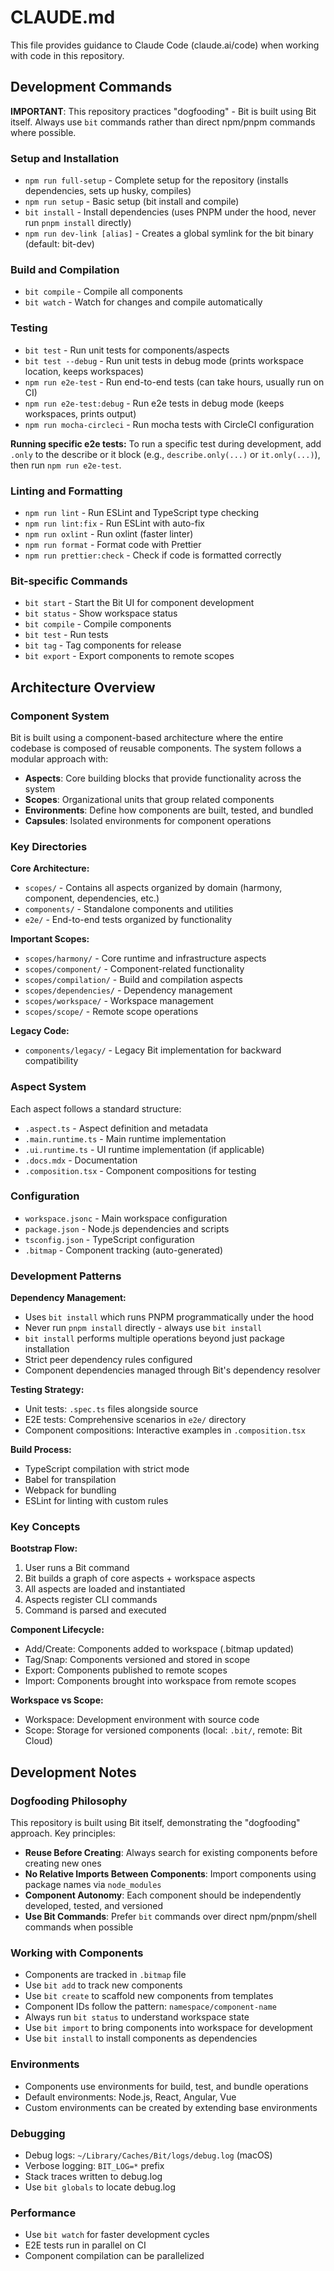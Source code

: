 # CLAUDE.md

This file provides guidance to Claude Code (claude.ai/code) when working with code in this repository.

## Development Commands

**IMPORTANT**: This repository practices "dogfooding" - Bit is built using Bit itself. Always use `bit` commands rather than direct npm/pnpm commands where possible.

### Setup and Installation

- `npm run full-setup` - Complete setup for the repository (installs dependencies, sets up husky, compiles)
- `npm run setup` - Basic setup (bit install and compile)
- `bit install` - Install dependencies (uses PNPM under the hood, never run `pnpm install` directly)
- `npm run dev-link [alias]` - Creates a global symlink for the bit binary (default: bit-dev)

### Build and Compilation

- `bit compile` - Compile all components
- `bit watch` - Watch for changes and compile automatically

### Testing

- `bit test` - Run unit tests for components/aspects
- `bit test --debug` - Run unit tests in debug mode (prints workspace location, keeps workspaces)
- `npm run e2e-test` - Run end-to-end tests (can take hours, usually run on CI)
- `npm run e2e-test:debug` - Run e2e tests in debug mode (keeps workspaces, prints output)
- `npm run mocha-circleci` - Run mocha tests with CircleCI configuration

**Running specific e2e tests:** To run a specific test during development, add `.only` to the describe or it block (e.g., `describe.only(...)` or `it.only(...)`), then run `npm run e2e-test`.

### Linting and Formatting

- `npm run lint` - Run ESLint and TypeScript type checking
- `npm run lint:fix` - Run ESLint with auto-fix
- `npm run oxlint` - Run oxlint (faster linter)
- `npm run format` - Format code with Prettier
- `npm run prettier:check` - Check if code is formatted correctly

### Bit-specific Commands

- `bit start` - Start the Bit UI for component development
- `bit status` - Show workspace status
- `bit compile` - Compile components
- `bit test` - Run tests
- `bit tag` - Tag components for release
- `bit export` - Export components to remote scopes

## Architecture Overview

### Component System

Bit is built using a component-based architecture where the entire codebase is composed of reusable components. The system follows a modular approach with:

- **Aspects**: Core building blocks that provide functionality across the system
- **Scopes**: Organizational units that group related components
- **Environments**: Define how components are built, tested, and bundled
- **Capsules**: Isolated environments for component operations

### Key Directories

**Core Architecture:**

- `scopes/` - Contains all aspects organized by domain (harmony, component, dependencies, etc.)
- `components/` - Standalone components and utilities
- `e2e/` - End-to-end tests organized by functionality

**Important Scopes:**

- `scopes/harmony/` - Core runtime and infrastructure aspects
- `scopes/component/` - Component-related functionality
- `scopes/compilation/` - Build and compilation aspects
- `scopes/dependencies/` - Dependency management
- `scopes/workspace/` - Workspace management
- `scopes/scope/` - Remote scope operations

**Legacy Code:**

- `components/legacy/` - Legacy Bit implementation for backward compatibility

### Aspect System

Each aspect follows a standard structure:

- `.aspect.ts` - Aspect definition and metadata
- `.main.runtime.ts` - Main runtime implementation
- `.ui.runtime.ts` - UI runtime implementation (if applicable)
- `.docs.mdx` - Documentation
- `.composition.tsx` - Component compositions for testing

### Configuration

- `workspace.jsonc` - Main workspace configuration
- `package.json` - Node.js dependencies and scripts
- `tsconfig.json` - TypeScript configuration
- `.bitmap` - Component tracking (auto-generated)

### Development Patterns

**Dependency Management:**

- Uses `bit install` which runs PNPM programmatically under the hood
- Never run `pnpm install` directly - always use `bit install`
- `bit install` performs multiple operations beyond just package installation
- Strict peer dependency rules configured
- Component dependencies managed through Bit's dependency resolver

**Testing Strategy:**

- Unit tests: `.spec.ts` files alongside source
- E2E tests: Comprehensive scenarios in `e2e/` directory
- Component compositions: Interactive examples in `.composition.tsx`

**Build Process:**

- TypeScript compilation with strict mode
- Babel for transpilation
- Webpack for bundling
- ESLint for linting with custom rules

### Key Concepts

**Bootstrap Flow:**

1. User runs a Bit command
2. Bit builds a graph of core aspects + workspace aspects
3. All aspects are loaded and instantiated
4. Aspects register CLI commands
5. Command is parsed and executed

**Component Lifecycle:**

- Add/Create: Components added to workspace (.bitmap updated)
- Tag/Snap: Components versioned and stored in scope
- Export: Components published to remote scopes
- Import: Components brought into workspace from remote scopes

**Workspace vs Scope:**

- Workspace: Development environment with source code
- Scope: Storage for versioned components (local: `.bit/`, remote: Bit Cloud)

## Development Notes

### Dogfooding Philosophy

This repository is built using Bit itself, demonstrating the "dogfooding" approach. Key principles:

- **Reuse Before Creating**: Always search for existing components before creating new ones
- **No Relative Imports Between Components**: Import components using package names via `node_modules`
- **Component Autonomy**: Each component should be independently developed, tested, and versioned
- **Use Bit Commands**: Prefer `bit` commands over direct npm/pnpm/shell commands when possible

### Working with Components

- Components are tracked in `.bitmap` file
- Use `bit add` to track new components
- Use `bit create` to scaffold new components from templates
- Component IDs follow the pattern: `namespace/component-name`
- Always run `bit status` to understand workspace state
- Use `bit import` to bring components into workspace for development
- Use `bit install` to install components as dependencies

### Environments

- Components use environments for build, test, and bundle operations
- Default environments: Node.js, React, Angular, Vue
- Custom environments can be created by extending base environments

### Debugging

- Debug logs: `~/Library/Caches/Bit/logs/debug.log` (macOS)
- Verbose logging: `BIT_LOG=*` prefix
- Stack traces written to debug.log
- Use `bit globals` to locate debug.log

### Performance

- Use `bit watch` for faster development cycles
- E2E tests run in parallel on CI
- Component compilation can be parallelized
